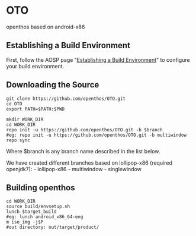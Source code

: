# OTO
openthos based on android-x86 

## Establishing a Build Environment
First, follow the AOSP page "[Establishing a Build Environment](http://source.android.com/source/initializing.html)" to configure your build environment.

## Downloading the Source
```
git clone https://github.com/openthos/OTO.git
cd OTO
export PATH=$PATH:$PWD

mkdir WORK_DIR
cd WORK_DIR
repo init -u https://github.com/openthos/OTO.git -b $branch
#eg: repo init -u https://github.com/openthos/OTO.git -b multiwindow
repo sync
```
Where $branch is any branch name described in the list below.
<p>
We have created different branches based on lollipop-x86 (required openjdk7):
 - lollipop-x86
 - multiwindow
 - singlewindow

## Building openthos
```
cd WORK_DIR
source build/envsetup.sh
lunch $target_build
#eg: lunch android_x86_64-eng
m iso_img -j$P
#out directory: out/target/product/
```
